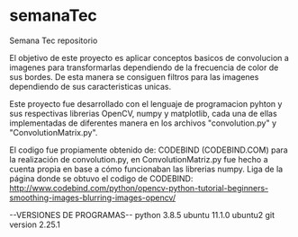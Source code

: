 # semanaTec
Semana Tec repositorio

El objetivo de este proyecto es aplicar conceptos basicos de convolucion a imagenes para transformarlas dependiendo de la frecuencia de color de sus bordes. De esta manera se consiguen filtros para las imagenes dependiendo de sus caracteristicas unicas.

Este proyecto fue desarrollado con el lenguaje de programacion pyhton y sus respectivas librerias OpenCV, numpy y matplotlib, cada una de ellas implementadas de diferentes manera en los archivos "convolution.py" y "ConvolutionMatrix.py".

El codigo fue propiamente obtenido de: CODEBIND (CODEBIND.COM) para la realización de convolution.py, en ConvolutionMatriz.py fue hecho a cuenta propia en base a cómo funcionaban las librerias numpy. 
Liga de la página donde se obtuvo el codigo de CODEBIND: http://www.codebind.com/python/opencv-python-tutorial-beginners-smoothing-images-blurring-images-opencv/

--VERSIONES DE PROGRAMAS--
python 3.8.5
ubuntu 11.1.0 ubuntu2 
git version 2.25.1